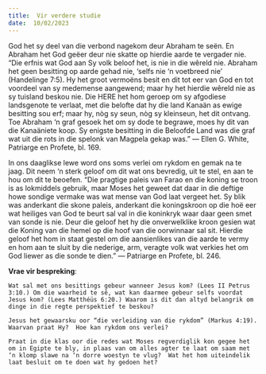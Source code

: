 ```yaml
---
title:  Vir verdere studie
date:  10/02/2023
---
```


God het sy deel van die verbond nagekom deur Abraham te seën. En Abraham het God geëer deur nie skatte op hierdie aarde te vergader nie. “Die erfnis wat God aan Sy volk beloof het, is nie in die wêreld nie. Abraham het geen besitting op aarde gehad nie, ‘selfs nie ‘n voetbreed nie’ (Handelinge 7:5). Hy het groot vermoëns besit en dit tot eer van God en tot voordeel van sy medemense aangewend; maar hy het hierdie wêreld nie as sy tuisland beskou nie. Die HERE het hom geroep om sy afgodiese landsgenote te verlaat, met die belofte dat hy die land Kanaän as ewige besitting sou erf; maar hy, nòg sy seun, nòg sy kleinseun, het dit ontvang. Toe Abraham ‘n graf gesoek het om sy dode te begrawe, moes hy dit van die Kanaäniete koop. Sy enigste besitting in die Beloofde Land was die graf wat uit die rots in die spelonk van Magpela gekap was.” — Ellen G. White, Patriarge en Profete, bl. 169.

In ons daaglikse lewe word ons soms verlei om rykdom en gemak na te jaag. Dit neem ‘n sterk geloof om dit wat ons bevredig, uit te stel, en aan te hou om dit te beoefen. “Die pragtige paleis van Farao en die koning se troon is as lokmiddels gebruik, maar Moses het geweet dat daar in die deftige howe sondige vermake was wat mense van God laat vergeet het. Sy blik was anderkant die skone paleis, anderkant die koningskroon op die hoë eer wat heiliges van God te beurt sal val in die koninkryk waar daar geen smet van sonde is nie. Deur die geloof het hy die onverwelklike kroon gesien wat die Koning van die hemel op die hoof van die oorwinnaar sal sit. Hierdie geloof het hom in staat gestel om die aansienlikes van die aarde te vermy en hom aan te sluit by die nederige, arm, veragte volk wat verkies het om God liewer as die sonde te dien.” — Patriarge en Profete, bl. 246.

**Vrae vir bespreking**:

`Wat sal met ons besittings gebeur wanneer Jesus kom? (Lees II Petrus 3:10.) Om die waarheid te sê, wat kan daarmee gebeur selfs voordat Jesus kom? (Lees Matthéüs 6:20.) Waarom is dit dan altyd belangrik om dinge in die regte perspektief te beskou?`

`Jesus het gewaarsku oor “die verleiding van die rykdom” (Markus 4:19). Waarvan praat Hy?  Hoe kan rykdom ons verlei?`

`Praat in die klas oor die redes wat Moses regverdiglik kon gegee het om in Egipte te bly, in plaas van om alles agter te laat om saam met ‘n klomp slawe na ‘n dorre woestyn te vlug?  Wat het hom uiteindelik laat besluit om te doen wat hy gedoen het?`